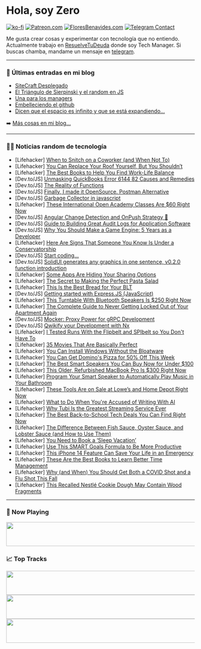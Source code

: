 # Hola, soy Zero

[![ko-fi](https://ko-fi.com/img/githubbutton_sm.svg)](https://ko-fi.com/J3J4N0LUK)
[![Patreon.com](https://img.shields.io/endpoint.svg?url=https%3A%2F%2Fshieldsio-patreon.vercel.app%2Fapi%3Fusername%3Dzerodragon%26type%3Dpatrons&style=for-the-badge)](https://patreon.com/zerodragon)
[![FloresBenavides.com](https://img.shields.io/website?down_message=oops&label=MiBlog&style=for-the-badge&up_message=online&url=https%3A%2F%2Ffloresbenavides.com)](https://floresbenavides.com)
[![Telegram Contact](https://img.shields.io/badge/escr%C3%ADbeme-ZeroDragon-%2326A5E4?style=for-the-badge&logo=telegram)](https://t.me/zerodragon)

Me gusta crear cosas y experimentar con tecnología que no entiendo.
Actualmente trabajo en [ResuelveTuDeuda](http://github.com/resuelve) donde soy Tech Manager.
Si buscas chamba, mandame un mensaje en [telegram](https://t.me/zerodragon).

---

### 📕 Últimas entradas en mi blog
<!-- BLOG-POST-LIST:START -->
- [SiteCraft Desplegado](https://floresbenavides.com/sitecraft-desplegado/)
- [El Triángulo de Sierpinski y el random en JS](https://floresbenavides.com/el-triangulo-de-sierpinski-y-el-random-en-js/)
- [Una para los managers](https://floresbenavides.com/una-para-los-managers/)
- [Embelleciendo el github](https://floresbenavides.com/embelleciendo-el-github/)
- [Dicen que el espacio es infinito y que se está expandiendo…](https://floresbenavides.com/dicen-que-el-espacio-es-infinito-y-que-se-esta-expandiendo/)
<!-- BLOG-POST-LIST:END -->

➡️ [Más cosas en mi blog...](https://floresbenavides.com)

---

### 👨‍💻 Noticias random de tecnología
<!-- TECH-POSTS:START -->
- [Lifehacker] [When to Snitch on a Coworker &lpar;and When Not To&rpar;](https://lifehacker.com/when-to-snitch-on-a-coworker-and-when-not-to-1850739817)
- [Lifehacker] [You Can Replace Your Roof Yourself, But You Shouldn’t](https://lifehacker.com/you-can-replace-your-roof-yourself-but-you-shouldn-t-1850739430)
- [Lifehacker] [The Best Books to Help You Find Work-Life Balance](https://lifehacker.com/the-best-books-to-help-you-find-work-life-balance-1850739067)
- [Dev.to/JS] [Unmasking QuickBooks Error 6144 82 Causes and Remedies](https://dev.to/qbdataservice/unmasking-quickbooks-error-6144-82-causes-and-remedies-5g6g)
- [Dev.to/JS] [The Reality of Functions](https://dev.to/cmleary/the-reality-of-functions-2l7k)
- [Dev.to/JS] [Finally, I made it OpenSource. Postman Alternative](https://dev.to/nishchit14/finally-i-made-it-opensource-postman-alternative-1a1c)
- [Dev.to/JS] [Garbage Collector in javascript](https://dev.to/biomathcode/garbage-collector-in-javascript-40o2)
- [Lifehacker] [These International Open Academy Classes Are $60 Right Now](https://lifehacker.com/these-international-open-academy-classes-are-60-right-1850729932)
- [Dev.to/JS] [Angular Change Detection and OnPush Strategy 🚀](https://dev.to/mana95/angular-change-detection-and-onpush-strategy-4l63)
- [Dev.to/JS] [Guide to Building Great Audit Logs for Application Software](https://dev.to/dangtony98/guide-to-building-audit-logs-for-application-software-49fh)
- [Dev.to/JS] [Why You Should Make a Game Engine: 5 Years as a Developer](https://dev.to/lkatkus/why-you-should-make-a-game-engine-5-years-as-a-developer-3ij1)
- [Lifehacker] [Here Are Signs That Someone You Know Is Under a Conservatorship](https://lifehacker.com/here-are-signs-that-someone-you-know-is-under-a-conserv-1850739532)
- [Dev.to/JS] [Start coding...](https://dev.to/ericacao/start-coding-1p7e)
- [Dev.to/JS] [SolidUI generates any graphics in one sentence, v0.2.0 function introduction](https://dev.to/dlimeng/solidui-generates-any-graphics-in-one-sentence-v020-function-introduction-1c87)
- [Lifehacker] [Some Apps Are Hiding Your Sharing Options](https://lifehacker.com/some-apps-are-hiding-your-sharing-options-1850739204)
- [Lifehacker] [The Secret to Making the Perfect Pasta Salad](https://lifehacker.com/imperfect-pasta-is-the-secret-to-perfect-pasta-salad-1834981171)
- [Lifehacker] [This Is the Best Bread for Your BLT](https://lifehacker.com/this-is-the-best-bread-for-your-blt-1850739394)
- [Dev.to/JS] [Getting started with Express.JS &lpar;JavaScript&rpar;](https://dev.to/dumebii/getting-started-with-express-javascript-5142)
- [Lifehacker] [This Turntable With Bluetooth Speakers Is $250 Right Now](https://lifehacker.com/this-turntable-with-bluetooth-speakers-is-250-right-no-1850730056)
- [Lifehacker] [The Complete Guide to Never Getting Locked Out of Your Apartment Again](https://lifehacker.com/how-to-never-get-locked-out-of-your-apartment-again-1849146996)
- [Dev.to/JS] [Mocker: Proxy Power for gRPC Development](https://dev.to/skyrampmia/mocker-proxy-power-for-grpc-development-gi7)
- [Dev.to/JS] [Qwikify your Development with Nx](https://dev.to/nx/qwikify-your-development-with-nx-30cj)
- [Lifehacker] [I Tested Runs With the Flipbelt and SPIbelt so You Don&#39;t Have To](https://lifehacker.com/i-tested-runs-with-the-flipbelt-and-spibelt-so-you-dont-1850737029)
- [Lifehacker] [35 Movies That Are Basically Perfect](https://lifehacker.com/30-movies-that-are-basically-perfect-1848244337)
- [Lifehacker] [You Can Install Windows Without the Bloatware](https://lifehacker.com/you-can-install-windows-without-the-bloatware-1850738765)
- [Lifehacker] [You Can Get Domino&#39;s Pizza for 50% Off This Week](https://lifehacker.com/you-can-get-dominos-pizza-for-50-off-this-week-1850738837)
- [Lifehacker] [The Best Smart Speakers You Can Buy Now for Under $100](https://lifehacker.com/5-smart-speakers-you-can-buy-now-for-under-100-1849912921)
- [Lifehacker] [This Older, Refurbished MacBook Pro Is $300 Right Now](https://lifehacker.com/this-older-refurbished-macbook-pro-is-300-right-now-1850730080)
- [Lifehacker] [Program Your Smart Speaker to Automatically Play Music in Your Bathroom](https://lifehacker.com/program-your-smart-speaker-to-automatically-play-music-1850738085)
- [Lifehacker] [These Tools Are on Sale at Lowe’s and Home Depot Right Now](https://lifehacker.com/these-tools-are-on-sale-at-lowe-s-and-home-depot-right-1850738105)
- [Lifehacker] [What to Do When You&#39;re Accused of Writing With AI](https://lifehacker.com/what-to-do-when-youre-accused-of-writing-with-ai-1850738025)
- [Lifehacker] [Why Tubi Is the Greatest Streaming Service Ever](https://lifehacker.com/what-is-tubi-and-how-to-watch-it-free-1850736811)
- [Lifehacker] [The Best Back-to-School Tech Deals You Can Find Right Now](https://lifehacker.com/the-best-back-to-school-tech-deals-you-can-find-right-n-1850736643)
- [Lifehacker] [The Difference Between Fish Sauce, Oyster Sauce, and Lobster Sauce &lpar;and How to Use Them&rpar;](https://lifehacker.com/the-difference-between-fish-sauce-oyster-sauce-and-lo-1850736536)
- [Lifehacker] [You Need to Book a ‘Sleep Vacation’](https://lifehacker.com/you-need-to-book-a-sleep-vacation-1850735551)
- [Lifehacker] [Use This SMART Goals Formula to Be More Productive](https://lifehacker.com/use-this-smart-goals-formula-to-be-more-productive-1850736205)
- [Lifehacker] [This iPhone 14 Feature Can Save Your Life in an Emergency](https://lifehacker.com/this-new-iphone-14-feature-might-save-your-life-in-an-e-1849514060)
- [Lifehacker] [These Are the Best Books to Learn Better Time Management](https://lifehacker.com/these-are-the-best-books-to-learn-better-time-managemen-1850735972)
- [Lifehacker] [Why &lpar;and When&rpar; You Should Get Both a COVID Shot and a Flu Shot This Fall](https://lifehacker.com/why-and-when-you-should-get-both-a-covid-shot-and-a-f-1850736032)
- [Lifehacker] [This Recalled Nestlé Cookie Dough May Contain Wood Fragments](https://lifehacker.com/this-recalled-nestle-cookie-dough-may-contain-wood-frag-1850735654)<!-- TECH-POSTS:END -->

---

### 🎵 Now Playing
<a href="https://spotify-now-playing-dun.vercel.app/now-playing?open"><img src="https://spotify-now-playing-dun.vercel.app/now-playing" width="540" height="64"></a>

### 📈 Top Tracks
<a href="https://spotify-now-playing-dun.vercel.app/top-tracks?i=1&open"><img src="https://spotify-now-playing-dun.vercel.app/top-tracks?i=1" width="540" height="64"></a>
<a href="https://spotify-now-playing-dun.vercel.app/top-tracks?i=2&open"><img src="https://spotify-now-playing-dun.vercel.app/top-tracks?i=2" width="540" height="64"></a>
<a href="https://spotify-now-playing-dun.vercel.app/top-tracks?i=3&open"><img src="https://spotify-now-playing-dun.vercel.app/top-tracks?i=3" width="540" height="64"></a>
